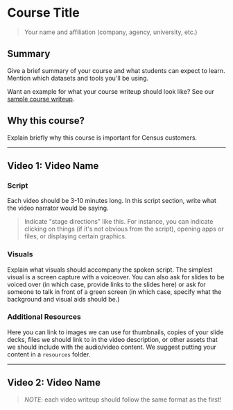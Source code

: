 # Course Title

> Your name and affiliation (company, agency, university, etc.)

## Summary

Give a brief summary of your course and what students can expect to learn. Mention which datasets and tools you'll be using.

Want an example for what your course writeup should look like? See our [sample course writeup](../sample/README.md).

## Why this course?

Explain briefly why this course is important for Census customers.

--------------------------------------------------------------------------------

## Video 1: Video Name

### Script

Each video should be 3-10 minutes long. In this script section, write what the video narrator would be saying.

> Indicate "stage directions" like this. For instance, you can indicate clicking on things (if it's not obvious from the script), opening apps or files, or displaying certain graphics.

### Visuals

Explain what visuals should accompany the spoken script. The simplest visual is a screen capture with a voiceover. You can also ask for slides to be voiced over (in which case, provide links to the slides here) or ask for someone to talk in front of a green screen (in which case, specify what the background and visual aids should be.)

### Additional Resources

Here you can link to images we can use for thumbnails, copies of your slide decks, files we should link to in the video description, or other assets that we should include with the audio/video content. We suggest putting your content in a `resources` folder.

--------------------------------------------------------------------------------

## Video 2: Video Name

> _NOTE_: each video writeup should follow the same format as the first!
